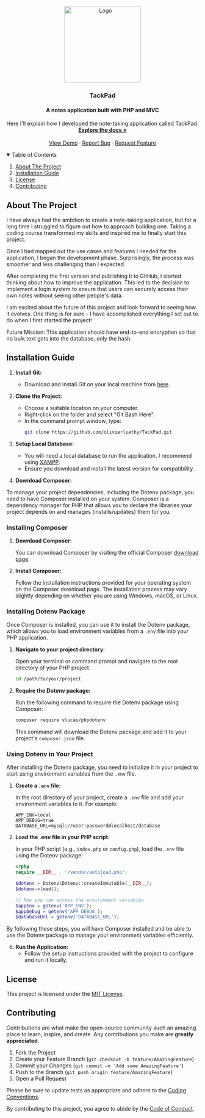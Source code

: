 <!-- PROJECT LOGO -->
<br />
<p align="center">
  <a href="github.com/Olivier_Luethy/TackPad.git">
    <img src="assets/favicon.ico" alt="Logo" width="200" height="200">
  </a>

  <h3 align="center">TackPad</h3>
  <h4 align="center">A notes application built with PHP and MVC</h4>

  <p align="center">
    Here I'll explain how I developed the note-taking application called TackPad.
    <br />
    <a href="github.com/olivierluethy/TackPad/blob/master/README.md"><strong>Explore the docs »</strong></a>
    <br />
    <br />
    <a href="https://github.com/olivierluethy/TackPad/">View Demo</a>
    ·
    <a href="https://github.com/olivierluethy/TackPad/issues">Report Bug</a>
    ·
    <a href="https://github.com/olivierluethy/TackPad/issues">Request Feature</a>
  </p>
</p>

<!-- TABLE OF CONTENTS -->
<details open="open">
  <summary>Table of Contents</summary>
  <ol>
    <li>
      <a href="#about-the-project">About The Project</a>
    </li>
    <li>
      <a href="#installation-guide">Installation Guide</a>
    </li>
    <li>
      <a href="#installation-guide">License</a>
    </li>
    <li>
      <a href="#contributing">Contributing</a>
    </li>
  </ol>
</details>

## About The Project

I have always had the ambition to create a note-taking application, but for a long time I struggled to figure out how to approach building one. Taking a coding course transformed my skills and inspired me to finally start this project.

Once I had mapped out the use cases and features I needed for the application, I began the development phase. Surprisingly, the process was smoother and less challenging than I expected.

After completing the first version and publishing it to GitHub, I started thinking about how to improve the application. This led to the decision to implement a login system to ensure that users can securely access their own notes without seeing other people's data.

I am excited about the future of this project and look forward to seeing how it evolves. One thing is for sure - I have accomplished everything I set out to do when I first started the project!

Future Mission: This application should have end-to-end encryption so that no bulk text gets into the database, only the hash.

## Installation Guide

1. **Install Git:**
   - Download and install Git on your local machine from [here](https://git-scm.com/downloads).

2. **Clone the Project:**
   - Choose a suitable location on your computer.
   - Right-click on the folder and select "Git Bash Here".
   - In the command prompt window, type:
     ```sh
     git clone https://github.com/olivierluethy/TackPad.git
     ```

3. **Setup Local Database:**
   - You will need a local database to run the application. I recommend using [XAMPP](https://www.apachefriends.org/index.html).
   - Ensure you download and install the latest version for compatibility.
  
4. **Download Composer:**

To manage your project dependencies, including the Dotenv package, you need to have Composer installed on your system. Composer is a dependency manager for PHP that allows you to declare the libraries your project depends on and manages (installs/updates) them for you.

### Installing Composer

1. **Download Composer:**

   You can download Composer by visiting the official Composer [download page](https://getcomposer.org/download/).

2. **Install Composer:**

   Follow the installation instructions provided for your operating system on the Composer download page. The installation process may vary slightly depending on whether you are using Windows, macOS, or Linux.

### Installing Dotenv Package

Once Composer is installed, you can use it to install the Dotenv package, which allows you to load environment variables from a `.env` file into your PHP application.

1. **Navigate to your project directory:**

   Open your terminal or command prompt and navigate to the root directory of your PHP project.

   ```sh
   cd /path/to/your/project
   ```

2. **Require the Dotenv package:**

   Run the following command to require the Dotenv package using Composer:

   ```sh
   composer require vlucas/phpdotenv
   ```

   This command will download the Dotenv package and add it to your project's `composer.json` file.

### Using Dotenv in Your Project

After installing the Dotenv package, you need to initialize it in your project to start using environment variables from the `.env` file.

1. **Create a `.env` file:**

   In the root directory of your project, create a `.env` file and add your environment variables to it. For example:

   ```env
   APP_ENV=local
   APP_DEBUG=true
   DATABASE_URL=mysql://user:password@localhost/database
   ```

2. **Load the .env file in your PHP script:**

   In your PHP script (e.g., `index.php` or `config.php`), load the `.env` file using the Dotenv package:

   ```php
   <?php
   require __DIR__ . '/vendor/autoload.php';

   $dotenv = Dotenv\Dotenv::createImmutable(__DIR__);
   $dotenv->load();

   // Now you can access the environment variables
   $appEnv = getenv('APP_ENV');
   $appDebug = getenv('APP_DEBUG');
   $databaseUrl = getenv('DATABASE_URL');
   ```

By following these steps, you will have Composer installed and be able to use the Dotenv package to manage your environment variables efficiently.

6. **Run the Application:**
   - Follow the setup instructions provided with the project to configure and run it locally.

## License

This project is licensed under the [MIT License](LICENSE).

## Contributing

Contributions are what make the open-source community such an amazing place to learn, inspire, and create. Any contributions you make are **greatly appreciated**.

1. Fork the Project
2. Create your Feature Branch (`git checkout -b feature/AmazingFeature`)
3. Commit your Changes (`git commit -m 'Add some AmazingFeature'`)
4. Push to the Branch (`git push origin feature/AmazingFeature`)
5. Open a Pull Request

Please be sure to update tests as appropriate and adhere to the [Coding Conventions](CONTRIBUTING.md).

By contributing to this project, you agree to abide by the [Code of Conduct](CODE_OF_CONDUCT.md).
